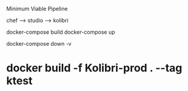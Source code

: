 Minimum Viable Pipeline

chef --> studio --> kolibri



docker-compose build
docker-compose up

docker-compose down -v


# docker build -f Kolibri-prod . --tag ktest

